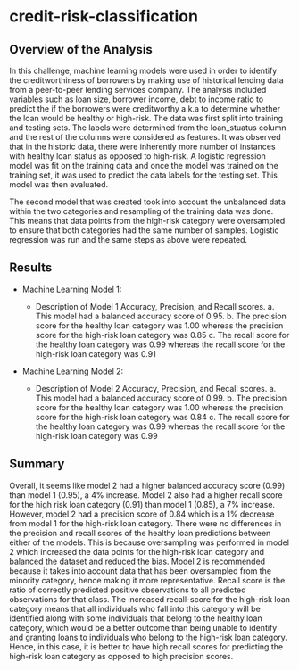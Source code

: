 # credit-risk-classification

## Overview of the Analysis

In this challenge, machine learning models were used in order to identify the creditworthiness of borrowers by making use of historical lending data from a peer-to-peer lending services company. The analysis included variables such as loan size, borrower income, debt to income ratio to predict the if the borrowers were creditworthy a.k.a to determine whether the loan would be healthy or high-risk. The data was first split into training and testing sets. The labels were determined from the loan_stuatus column and the rest of the columns were considered as features. It was observed that in the historic data, there were inherently more number of instances with healthy loan status as opposed to high-risk. A logistic regression model was fit on the training data and once the model was trained on the training set, it was used to predict the data labels for the testing set. This model was then evaluated. 

The second model that was created took into account the unbalanced data within the two categories and resampling of the training data was done. This means that data points from the high-risk category were oversampled to ensure that both categories had the same number of samples. Logistic regression was run and the same steps as above were repeated.


## Results

* Machine Learning Model 1:
  * Description of Model 1 Accuracy, Precision, and Recall scores.
     a. This model had a balanced accuracy score of 0.95. 
     b. The precision score for the healthy loan category was 1.00 whereas the precision score for the high-risk loan category was 0.85
     c. The recall score for the healthy loan category was 0.99 whereas the recall score for the high-risk loan category was 0.91


* Machine Learning Model 2:
  * Description of Model 2 Accuracy, Precision, and Recall scores.
     a. This model had a balanced accuracy score of 0.99. 
     b. The precision score for the healthy loan category was 1.00 whereas the precision score for the high-risk loan category was 0.84
     c. The recall score for the healthy loan category was 0.99 whereas the recall score for the high-risk loan category was 0.99

## Summary

Overall, it seems like model 2 had a higher balanced accuracy score (0.99) than model 1 (0.95), a 4% increase. Model 2 also had a higher recall score for the high risk loan category (0.91) than model 1 (0.85), a 7% increase. However, model 2 had a precision score of 0.84 which is a 1% decrease from model 1 for the high-risk loan category. There were no differences in the precision and recall scores of the healthy loan predictions between either of the models. This is because oversampling was performed in model 2 which increased the data points for the high-risk loan category and balanced the dataset and reduced the bias. Model 2 is recommended because it takes into account data that has been oversampled from the minority category, hence making it more representative. Recall score is the ratio of correctly predicted positive observations to all predicted observations for that class. The increased recall-score for the high-risk loan category means that all individuals who fall into this category will be identified along with some individuals that belong to the healthy loan category, which would be a better outcome than being unable to identify and granting loans to individuals who belong to the high-risk loan category. Hence, in this case, it is better to have high recall scores for predicting the high-risk loan category as opposed to high precision scores.
